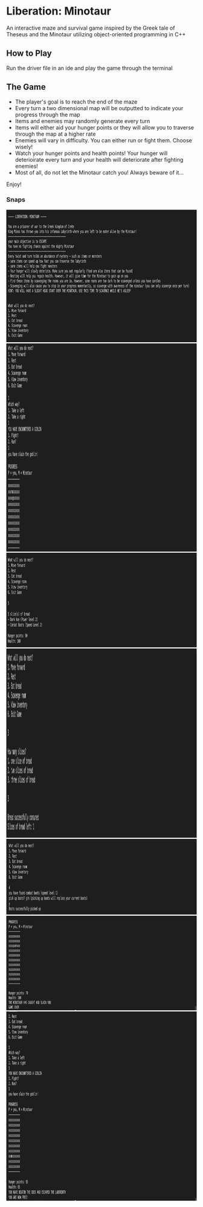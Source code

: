 # Liberation: Minotaur
An interactive maze and survival game inspired by the Greek tale of Theseus and the Minotaur utilizing object-oriented programming in C++

## How to Play
Run the driver file in an ide and play the game through the terminal

## The Game
- The player's goal is to reach the end of the maze
- Every turn a two dimensional map will be outputted to indicate your progress through the map
- Items and enemies may randomly generate every turn
- Items will either aid your hunger points or they will allow you to traverse through the map at a higher rate 
- Enemies will vary in difficulty. You can either run or fight them. Choose wisely!
- Watch your hunger points and health points! Your hunger will deterioirate every turn and your health will deteriorate after fighting enemies!
- Most of all, do not let the Minotaur catch you! Always beware of it...

Enjoy!

### Snaps

<img src="screenshots/Screen Shot 2021-11-18 at 1.44.29 PM.png" height="350px" width="1100px">
<img src="screenshots/Screen Shot 2021-11-18 at 1.49.56 PM.png" height="550px" width="1100px">
<img src="screenshots/Screen Shot 2021-11-18 at 1.49.07 PM.png" height="250px" width="1100px">
<img src="screenshots/Screen Shot 2021-11-18 at 2.08.21 PM.png" height="500px" width="1100px">
<img src="screenshots/Screen Shot 2021-11-18 at 1.47.11 PM.png" height="200px" width="1100px">
<img src="screenshots/Screen Shot 2021-11-18 at 1.47.49 PM.png" height="250px" width="1100px">
<img src="screenshots/Screen Shot 2021-11-18 at 1.53.19 PM.png" height="500px" width="1100px">

